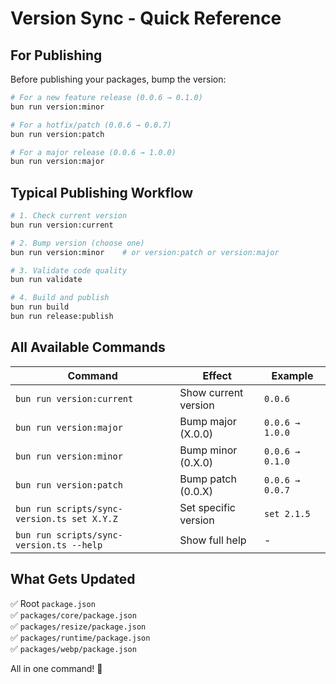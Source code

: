# Version Sync - Quick Reference

## For Publishing

Before publishing your packages, bump the version:

```bash
# For a new feature release (0.0.6 → 0.1.0)
bun run version:minor

# For a hotfix/patch (0.0.6 → 0.0.7)
bun run version:patch

# For a major release (0.0.6 → 1.0.0)
bun run version:major
```

## Typical Publishing Workflow

```bash
# 1. Check current version
bun run version:current

# 2. Bump version (choose one)
bun run version:minor    # or version:patch or version:major

# 3. Validate code quality
bun run validate

# 4. Build and publish
bun run build
bun run release:publish
```

## All Available Commands

| Command                                     | Effect               | Example         |
| ------------------------------------------- | -------------------- | --------------- |
| `bun run version:current`                   | Show current version | `0.0.6`         |
| `bun run version:major`                     | Bump major (X.0.0)   | `0.0.6 → 1.0.0` |
| `bun run version:minor`                     | Bump minor (0.X.0)   | `0.0.6 → 0.1.0` |
| `bun run version:patch`                     | Bump patch (0.0.X)   | `0.0.6 → 0.0.7` |
| `bun run scripts/sync-version.ts set X.Y.Z` | Set specific version | `set 2.1.5`     |
| `bun run scripts/sync-version.ts --help`    | Show full help       | -               |

## What Gets Updated

✅ Root `package.json`  
✅ `packages/core/package.json`  
✅ `packages/resize/package.json`  
✅ `packages/runtime/package.json`  
✅ `packages/webp/package.json`

All in one command! 🚀
